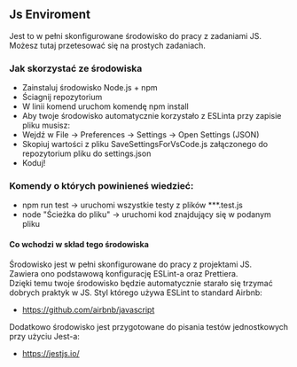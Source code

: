 ## Js Enviroment
Jest to w pełni skonfigurowane środowisko do pracy z zadaniami JS.
Możesz tutaj przetesować się na prostych zadaniach.

### Jak skorzystać ze środowiska
- Zainstaluj środowisko Node.js + npm
- Ściagnij repozytorium
- W linii komend uruchom komendę npm install
- Aby twoje środowisko automatycznie korzystało z ESLinta przy zapisie pliku musisz:
- Wejdź w File -> Preferences -> Settings -> Open Settings (JSON)
- Skopiuj wartości z pliku SaveSettingsForVsCode.js załączonego do repozytorium pliku do settings.json
- Koduj!

### Komendy o których powinieneś wiedzieć:
- npm run test -> uruchomi wszystkie testy z plików ***.test.js
- node "Ścieżka do pliku" -> uruchomi kod znajdujący się w podanym pliku

#### Co wchodzi w skład tego środowiska
Środowisko jest w pełni skonfigurowane do pracy z projektami JS. \
Zawiera ono podstawową konfigurację ESLint-a oraz Prettiera. \
Dzięki temu twoje środowisko będzie automatycznie starało się trzymać dobrych praktyk w JS.
Styl którego używa ESLint to standard Airbnb:
- https://github.com/airbnb/javascript

Dodatkowo środowisko jest przygotowane do pisania testów jednostkowych przy użyciu Jest-a:
- https://jestjs.io/
